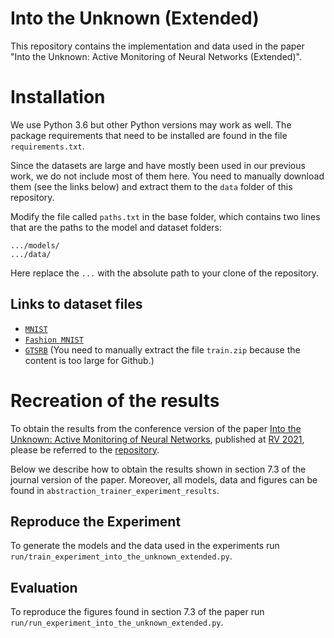 
# Into the Unknown (Extended)


This repository contains the implementation and data used in the paper "Into the Unknown: Active Monitoring of Neural Networks (Extended)".

# Installation

We use Python 3.6 but other Python versions may work as well.
The package requirements that need to be installed are found in the file `requirements.txt`.

Since the datasets are large and have mostly been used in our previous work, we do not include most of them here.
You need to manually download them (see the links below) and extract them to the `data` folder of this repository.

Modify the file called `paths.txt` in the base folder, which contains two lines that are the paths to the model and dataset folders:

```
.../models/
.../data/
```

Here replace the `...` with the absolute path to your clone of the repository.

## Links to dataset files

- [`MNIST`](https://github.com/VeriXAI/Outside-the-Box/tree/master/data/MNIST)
- [`Fashion MNIST`](https://github.com/VeriXAI/Outside-the-Box/tree/master/data/Fashion_MNIST)
- [`GTSRB`](https://github.com/VeriXAI/Outside-the-Box/tree/master/data/GTSRB) (You need to manually extract the file `train.zip` because the content is too large for Github.)


# Recreation of the results

To obtain the results from the conference version of the paper [Into the Unknown: Active Monitoring of Neural Networks](https://arxiv.org/pdf/2009.06429), published at [RV 2021](https://uva-mcps-lab.github.io/RV21/), please be referred to the [repository](https://github.com/VeriXAI/Into-the-Unknown).

Below we describe how to obtain the results shown in section 7.3 of the journal version of the paper.
Moreover, all models, data and figures can be found in `abstraction_trainer_experiment_results`.


## Reproduce the Experiment

To generate the models and the data used in the experiments run `run/train_experiment_into_the_unknown_extended.py`.


## Evaluation

To reproduce the figures found in section 7.3 of the paper run `run/run_experiment_into_the_unknown_extended.py`.

